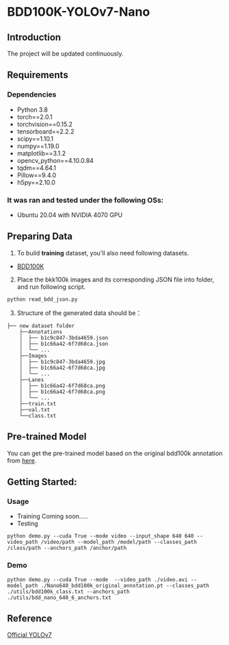 # BDD100K-YOLOv7-Nano

## Introduction
The project will be updated continuously.

<!--This model of this project is baesd on [YOLOV7-tiny](https://github.com/bubbliiiing/yolov7-tiny-pytorch)-->

## Requirements
### Dependencies
* Python 3.8
* torch==2.0.1
* torchvision==0.15.2
* tensorboard==2.2.2
* scipy==1.10.1
* numpy==1.19.0
* matplotlib==3.1.2
* opencv_python==4.10.0.84
* tqdm==4.64.1
* Pillow==9.4.0
* h5py==2.10.0

### It was ran and tested under the following OSs:
* Ubuntu 20.04 with NVIDIA 4070 GPU

## Preparing Data
1. To build **training** dataset, you'll also need following datasets.
* [BDD100K](https://doc.bdd100k.com/download.html)

2. Place the bkk100k images and its corresponding JSON file into folder, and run following script.
```
python read_bdd_json.py
```
3. Structure of the generated data should be：
```
├── new dataset folder
    ├──Annotations
    │  ├── b1c9c847-3bda4659.json
    │  ├── b1c66a42-6f7d68ca.json
    │  └── ...
    ├──Images
    │  ├── b1c9c847-3bda4659.jpg
    │  ├── b1c66a42-6f7d68ca.jpg
    │  └── ...
    ├──Lanes
    │  ├── b1c66a42-6f7d68ca.png
    │  ├── b1c66a42-6f7d68ca.png
    │  └── ...
    ├──train.txt
    ├──val.txt
    └──class.txt
```

## Pre-trained Model
You can get the pre-trained model based on the original bdd100k annotation from <a  href="https://drive.google.com/file/d/1w1WeaOac6WeMfgXEZ9TgYtuRkCODIsyd/view?usp=sharing">here</a>.


## Getting Started:
### Usage
* Training
Coming soon.....
* Testing
```
python demo.py --cuda True --mode video --input_shape 640 640 --video_path /video/path --model_path /model/path --classes_path /class/path --anchors_path /anchor/path
```
### Demo
```
python demo.py --cuda True --mode  --video_path ./video.avi --model_path ./Nano640_bdd100k_original_annotation.pt --classes_path ./utils/bdd100k_class.txt --anchors_path ./utils/bdd_nano_640_6_anchors.txt
```

## Reference 
[Official YOLOv7](https://github.com/WongKinYiu/yolov7)
